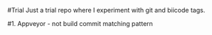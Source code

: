 #Trial
Just a trial repo where I experiment with git and biicode tags.

#1. Appveyor
    - not build commit matching pattern